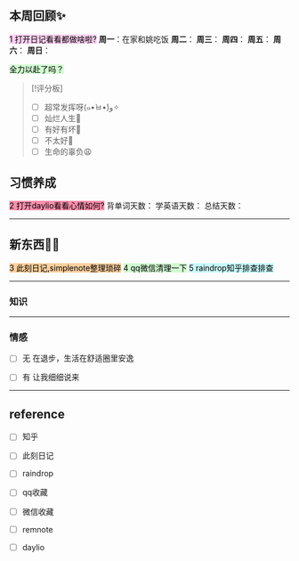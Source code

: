 ## 本周回顾✨
<mark style="background: #FFB8EBA6;">1 打开日记看看都做啥啦?</mark>
**周一**：在家和姚吃饭
**周二**：
**周三**：
**周四**：
**周五**：
**周六**：
**周日**：


<mark style="background: #BBFABBA6;">全力以赴了吗？
</mark>
> [!评分板]
> - [ ] 超常发挥呀(๑•̀ㅂ•́)و✧
> - [ ] 灿烂人生🌊
> - [ ] 有好有坏🥴
> - [ ] 不太好🫤
> - [ ] 生命的辜负😩

## 习惯养成
<mark style="background: #FF5582A6;">2 打开daylio看看心情如何?</mark>
背单词天数：
学英语天数：
总结天数：

---

## 新东西👩‍🎓
<mark style="background: #FFB86CA6;">3 此刻日记,simplenote整理琐碎</mark>
<mark style="background: #BBFABBA6;">4 qq微信清理一下</mark>
<mark style="background: #ABF7F7A6;">5 raindrop知乎排查排查</mark>

---
### 知识





---
### 情感
- [ ] 无
在退步，生活在舒适圈里安逸
- [ ] 有
让我细细说来





---
## reference
- [ ] 知乎
- [ ] 此刻日记
- [ ] raindrop
- [ ] qq收藏
- [ ] 微信收藏
- [ ] remnote
- [ ] daylio





